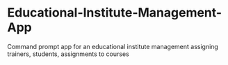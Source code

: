 # Educational-Institute-Management-App

Command prompt app for an educational institute management assigning trainers, students, assignments to courses
